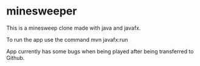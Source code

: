 # minesweeper
This is a minesweep clone made with java and javafx.

To run the app use the command mvn javafx:run

App currently has some bugs when being played after being transferred to Github.
